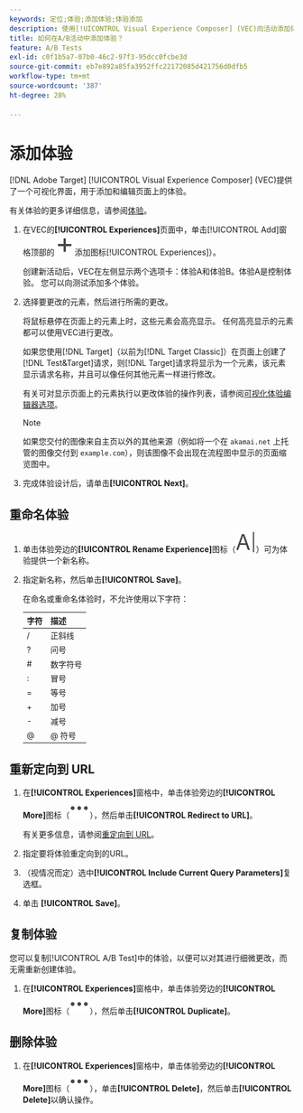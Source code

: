 ```yaml
---
keywords: 定位;体验;添加体验;体验添加
description: 使用[!UICONTROL Visual Experience Composer] (VEC)向活动添加体验。
title: 如何在A/B活动中添加体验？
feature: A/B Tests
exl-id: c0f1b5a7-07b0-46c2-97f3-95dcc0fcbe3d
source-git-commit: eb7e892a85fa3952ffc22172085d421756d0dfb5
workflow-type: tm+mt
source-wordcount: '387'
ht-degree: 28%

---
```


# 添加体验

[!DNL Adobe Target] [!UICONTROL Visual Experience Composer] (VEC)提供了一个可视化界面，用于添加和编辑页面上的体验。

有关体验的更多详细信息，请参阅[体验](/help/main/c-experiences/experiences.md#concept_A2E10F6AFB3D4AEAB6951EE14688848D)。

1. 在VEC的&#x200B;**[!UICONTROL Experiences]**&#x200B;页面中，单击[!UICONTROL Add]窗格顶部的![图标（](/help/main/assets/icons/Add.svg)添加图标[!UICONTROL Experiences]）。

   创建新活动后，VEC在左侧显示两个选项卡：体验A和体验B。体验A是控制体验。 您可以向测试添加多个体验。

1. 选择要更改的元素，然后进行所需的更改。

   将鼠标悬停在页面上的元素上时，这些元素会高亮显示。 任何高亮显示的元素都可以使用VEC进行更改。

   如果您使用[!DNL Target]（以前为[!DNL Target Classic]）在页面上创建了[!DNL Test&Target]请求，则[!DNL Target]请求将显示为一个元素，该元素显示请求名称，并且可以像任何其他元素一样进行修改。

   有关可对显示页面上的元素执行以更改体验的操作列表，请参阅[可视化体验编辑器选项](/help/main/c-experiences/c-visual-experience-composer/viztarget-options.md)。

   >[!NOTE]
   >
   >如果您交付的图像来自主页以外的其他来源（例如将一个在 `akamai.net` 上托管的图像交付到 `example.com`），则该图像不会出现在流程图中显示的页面缩览图中。

1. 完成体验设计后，请单击&#x200B;**[!UICONTROL Next]**。

## 重命名体验

1. 单击体验旁边的&#x200B;**[!UICONTROL Rename Experience]**&#x200B;图标（![重命名图标](/help/main/assets/icons/Rename.svg)）可为体验提供一个新名称。

2. 指定新名称，然后单击&#x200B;**[!UICONTROL Save]**。

   在命名或重命名体验时，不允许使用以下字符：

   | 字符 | 描述 |
   |--- |--- |
   | / | 正斜线 |
   | ? | 问号 |
   | # | 数字符号 |
   | : | 冒号 |
   | = | 等号 |
   | + | 加号 |
   | - | 减号 |
   | @ | @ 符号 |

## 重新定向到 URL

1. 在&#x200B;**[!UICONTROL Experiences]**&#x200B;窗格中，单击体验旁边的&#x200B;**[!UICONTROL More]**&#x200B;图标（![更多图标](/help/main/assets/icons/MoreSmall.svg)），然后单击&#x200B;**[!UICONTROL Redirect to URL]**。

   有关更多信息，请参阅[重定向到 URL](/help/main/c-experiences/c-visual-experience-composer/redirect-offer.md)。

1. 指定要将体验重定向到的URL。

1. （视情况而定）选中&#x200B;**[!UICONTROL Include Current Query Parameters]**&#x200B;复选框。

1. 单击 **[!UICONTROL Save]**。

## 复制体验

您可以复制[!UICONTROL A/B Test]中的体验，以便可以对其进行细微更改，而无需重新创建体验。

1. 在&#x200B;**[!UICONTROL Experiences]**&#x200B;窗格中，单击体验旁边的&#x200B;**[!UICONTROL More]**&#x200B;图标（![更多图标](/help/main/assets/icons/MoreSmall.svg)），然后单击&#x200B;**[!UICONTROL Duplicate]**。

## 删除体验

1. 在&#x200B;**[!UICONTROL Experiences]**&#x200B;窗格中，单击体验旁边的&#x200B;**[!UICONTROL More]**&#x200B;图标（![更多图标](/help/main/assets/icons/MoreSmall.svg)），单击&#x200B;**[!UICONTROL Delete]**，然后单击&#x200B;**[!UICONTROL Delete]**&#x200B;以确认操作。
